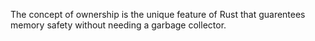 The concept of ownership is the unique feature of Rust that guarentees memory safety without needing a garbage collector. 
